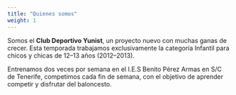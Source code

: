 ```yaml
---
title: "Quienes somos"
weight: 1
---
```

Somos el **Club Deportivo Yunist**, un proyecto nuevo con muchas ganas de crecer. Esta temporada trabajamos exclusivamente la categoría Infantil para chicos y chicas de 12–13 años (2012–2013).

Entrenamos dos veces por semana en el I.E.S Benito Pérez Armas en S/C de Tenerife, competimos cada fin de semana, con el objetivo de aprender competir y disfrutar del baloncesto.
